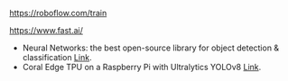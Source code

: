 
https://roboflow.com/train

https://www.fast.ai/


* Neural Networks: the best open-source library for object detection & classification [Link](https://intspirit.medium.com/neural-networks-the-best-open-source-library-for-object-detection-classification-ad99bcc073a9).
* Coral Edge TPU on a Raspberry Pi with Ultralytics YOLOv8 [Link](https://docs.ultralytics.com/guides/coral-edge-tpu-on-raspberry-pi/).
